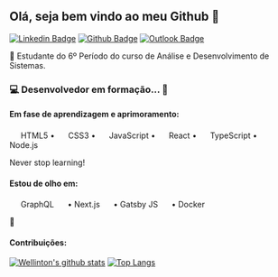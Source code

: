 ## Olá, seja bem vindo ao meu Github 👋️

[![Linkedin Badge](https://img.shields.io/badge/-LinkedIn-2867B2?style=flat-square&logo=Linkedin&logoColor=white&link=https://www.linkedin.com/in/wellintonreis/)](https://www.linkedin.com/in/wellintonreis/)
[![Github Badge](https://img.shields.io/badge/-Github-000?style=flat-square&logo=Github&logoColor=white&link=https://github.com/w-reis)](https://github.com/w-reis)
[![Outlook Badge](https://img.shields.io/badge/-Outlook-0072C6?style=flat-square&logo=microsoft-outlook&logoColor=white&link=mailto:wellinton.reis@fatec.sp.gov.br)](mailto:wellinton.reis@fatec.sp.gov.br)


🌱 Estudante do 6º Período do curso de Análise e Desenvolvimento de Sistemas.


### 💻️ Desenvolvedor em formação... 🔧️

#### Em fase de aprendizagem e aprimoramento:
<img src="https://is.gd/8mNBgF" width="16"> HTML5
  •  <img src="https://is.gd/bIwDx8" width="16"> CSS3
  •  <img src="https://is.gd/Jey6YD" width="16"> JavaScript
  •  <img src="https://is.gd/yyyB1Y" width="16"> React
  •  <img src="https://is.gd/PkoNPX" width="16"> TypeScript 
  •  <img src="https://is.gd/LyRyBX" width="16"> Node.js

Never stop learning!
#### Estou de olho em:
<img src="https://is.gd/6mPtR4" width="16"> GraphQL <img src="https://is.gd/kigFCI" width="16"> • Next.js <img src="https://is.gd/LJZXVg" width="16"> • Gatsby JS <img src="https://is.gd/Af5Zd2" width="16"> • Docker

🚀
#### Contribuições:
[![Wellinton's github stats](https://github-readme-stats.vercel.app/api?username=w-reis&show_icons=true&theme=react)](https://github.com/anuraghazra/github-readme-stats)
[![Top Langs](https://github-readme-stats.vercel.app/api/top-langs/?username=w-reis&layout=compact&show_icons=true&theme=react)](https://github.com/w-reis)

